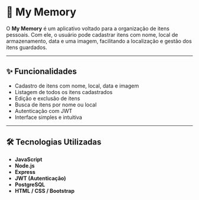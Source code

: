 # 🧠 My Memory

O **My Memory** é um aplicativo voltado para a organização de itens pessoais. Com ele, o usuário pode cadastrar itens com nome, local de armazenamento, data e uma imagem, facilitando a localização e gestão dos itens guardados.

---

## ✨ Funcionalidades

- Cadastro de itens com nome, local, data e imagem
- Listagem de todos os itens cadastrados
- Edição e exclusão de itens
- Busca de itens por nome ou local
- Autenticação com JWT
- Interface simples e intuitiva

---

## 🛠️ Tecnologias Utilizadas

- **JavaScript**
- **Node.js**
- **Express**
- **JWT (Autenticação)**
- **PostgreSQL**
- **HTML / CSS / Bootstrap**


